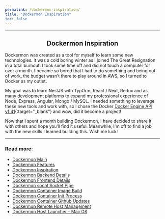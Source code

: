 ```yaml
---
permalink: /dockermon-inspiration/
title: "Dockermon Inspiration"
toc: false
---
```


<hr />

<h2 align="center">
 Dockermon Inspiration
</h2>

Dockermon was created as a tool for myself to learn some new technologies. It was a cold boring winter as I joined The Great Resignation in a total burnout. I took some time off and did not touch a computer for over a month. I became so bored that I had to do something and being out of work, the budget wasn't there to play around in AWS, so I turned to Docker as my outlet. 

My goal was to learn NestJS with TypOrm, React / Next, Redux and as many development platforms to expand my professional experience of Node, Express, Angular, Mongo / MySQL.  I needed something to leverage these new tools and work with, so I chose the Docker [Docker Engine API v1.41](https://docs.docker.com/engine/api/v1.41){:target="_blank"} and wow, did it become a project! 

Now that I spent a month building Dockermon, I have decided to share it with others and hope you'll find it useful. Meanwhile, I'm off to find a job with the new skills I learned building this. Wish me luck!


<hr />

### Read more:

- [Dockermon Main](/dockermon)
- [Dockermon Features](/dockermon/dockermon-features)
- [Dockermon Inspiration](/dockermon/dockermon-inspiration)
- [Dockermon Backend Details](/dockermon/dockermon-backend)
- [Dockermon Frontend Details](/dockermon/dockermon-frontend)
- [Dockermon socat Socket Pipe](/dockermon/dockermon-socat)
- [Dockermon Container Image Build](/dockermon/dockermon-container-build)
- [Dockermon Container Init Process](/dockermon/dockermon-init)
- [Dockermon Container Github Updates](/dockermon/dockermon-remote-updates)
- [Dockermon Remote Host Management](/dockermon/dockermon-container-remote-hosts)
- [Dockermon Host Launcher - Mac OS](/dockermon/dockermon-host-launcher)



